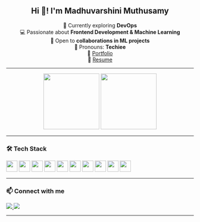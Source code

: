 <h2 align="center">Hi 👋! I'm Madhuvarshini Muthusamy</h2>

<p align="center">
  🌱 Currently exploring <b>DevOps</b> <br>
  💻 Passionate about <b>Frontend Development & Machine Learning</b> <br>
  🤝 Open to <b>collaborations in ML projects</b> <br>
  🎯 Pronouns: <b>Techiee</b> <br>
  🔗 <a href="https://madhuvarshini-muthusamy.lovable.app/">Portfolio</a> <br>
  🔗 <a href="https://drive.google.com/file/d/1LhAXBC8vYuo2lnXbAQNmgqVlCn9w4jx7/view?usp=drive_link">Resume</a><br>
</p>

---

<div align="center">
  <img src="https://github-readme-stats.vercel.app/api?username=MadhuvarshiniMuthusamy&show_icons=true&theme=dracula&hide_border=false" height="150" />
  <img src="https://github-readme-stats.vercel.app/api/top-langs?username=MadhuvarshiniMuthusamy&layout=compact&theme=dracula&hide_border=false&langs_count=8" height="150" />
</div>

---

### 🛠️ Tech Stack

<div align="left">
  <img src="https://cdn.jsdelivr.net/gh/devicons/devicon/icons/react/react-original.svg" height="30" />
  <img src="https://cdn.jsdelivr.net/gh/devicons/devicon/icons/javascript/javascript-original.svg" height="30" />
  <img src="https://cdn.jsdelivr.net/gh/devicons/devicon/icons/nodejs/nodejs-original.svg" height="30" />
  <img src="https://cdn.jsdelivr.net/gh/devicons/devicon/icons/python/python-original.svg" height="30" />
  <img src="https://cdn.jsdelivr.net/gh/devicons/devicon/icons/html5/html5-original.svg" height="30" />
  <img src="https://cdn.jsdelivr.net/gh/devicons/devicon/icons/css3/css3-original.svg" height="30" />
  <img src="https://cdn.jsdelivr.net/gh/devicons/devicon/icons/git/git-original.svg" height="30" />
  <img src="https://cdn.jsdelivr.net/gh/devicons/devicon/icons/docker/docker-original.svg" height="30" />
  <img src="https://img.shields.io/badge/Machine Learning-%23F7931E?style=flat-square&logo=python&logoColor=white" height="30" />
  <img src="https://img.shields.io/badge/DevOps-%2300ADD8?style=flat-square&logo=azuredevops&logoColor=white" height="30" />
</div>

---

### 📫 Connect with me

<div align="left">
  <a href="https://www.linkedin.com/in/madhuvarshini-muthusamy/" target="_blank">
    <img src="https://img.shields.io/badge/LinkedIn-0077B5?style=for-the-badge&logo=linkedin&logoColor=white" />
  </a>
  <a href="mailto:madhumuthusamy06@gmail.com" target="_blank">
    <img src="https://img.shields.io/badge/Gmail-D14836?style=for-the-badge&logo=gmail&logoColor=white" />
  </a>
</div>

---

<br clear="both">
